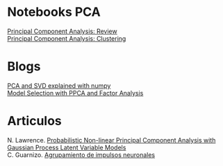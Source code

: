# Notebooks PCA
[Principal Component Analysis: Review](https://github.com/jakevdp/PythonDataScienceHandbook/blob/master/notebooks/05.09-Principal-Component-Analysis.ipynb) <br>
[Principal Component Analysis: Clustering](https://github.com/tirthajyoti/Machine-Learning-with-Python/blob/master/Clustering-Dimensionality-Reduction/Principal%20Component%20Analysis.ipynb)

# Blogs
[PCA and SVD explained with numpy](https://towardsdatascience.com/pca-and-svd-explained-with-numpy-5d13b0d2a4d8) <br>
[Model Selection with PPCA and Factor Analysis](https://scikit-learn.org/stable/auto_examples/decomposition/plot_pca_vs_fa_model_selection.html) <br>
# Articulos
N. Lawrence. [Probabilistic Non-linear Principal Component Analysis with Gaussian Process Latent Variable Models](http://jmlr.csail.mit.edu/papers/volume6/lawrence05a/lawrence05a.pdf) <br>
C. Guarnizo. [Agrupamiento de impulsos neuronales](https://dialnet.unirioja.es/descarga/articulo/4829300.pdff)
